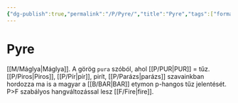 ```yaml
---
{"dg-publish":true,"permalink":"/P/Pyre/","title":"Pyre","tags":["formatted🟢"],"created":"","updated":""}
---
```



# Pyre

[[M/Máglya\|Máglya]]. A görög `pura` szóból, ahol [[P/PUR\|PUR]] = tűz. [[P/Piros\|Piros]], [[P/Pír\|pír]], pirít, [[P/Parázs\|parázs]] szavainkban hordozza ma is a magyar a [[B/BAR\|BAR]] etymon p-hangos tűz jelentését. P>F szabályos hangváltozással lesz [[F/Fire\|fire]].  